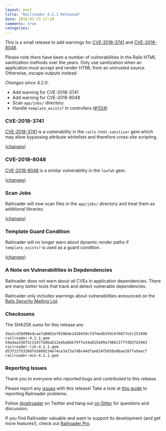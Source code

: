 ```yaml
---
layout: post
title: "Railroader 4.2.1 Released"
date: 2018-03-23 17:19
comments: true
categories: 
---
```


This is a small release to add warnings for [CVE-2018-3741](https://groups.google.com/d/msg/rubyonrails-security/tP7W3kLc5u4/uDy2Br7xBgAJ) and [CVE-2018-8048](https://groups.google.com/d/msg/rubyonrails-security/b__OeLG9bts/waZTvSM2AQAJ).

Please note there have been a number of vulnerabilities in the Rails HTML sanitization methods over the years. Only use sanitization when an application *must* accept and render HTML from an untrusted source. Otherwise, escape outputs instead.

_Changes since 4.2.0_:

* Add warning for CVE-2018-3741
* Add warning for CVE-2018-8048
* Scan `app/jobs/` directory
* Handle `template_exists?` in controllers ([#1124](https://github.com/presidentbeef/railroader/issues/1124))


### CVE-2018-3741

[CVE-2018-3741](https://groups.google.com/d/msg/rubyonrails-security/tP7W3kLc5u4/uDy2Br7xBgAJ) is a vulnerability in the `rails-html-sanitizer` gem which may allow bypassing attribute whitelists and therefore cross-site scripting.

([changes](https://github.com/presidentbeef/railroader/pull/1171))

### CVE-2018-8048

[CVE-2018-8048](https://groups.google.com/d/msg/rubyonrails-security/b__OeLG9bts/waZTvSM2AQAJ) is a similar vulnerability in the `loofah` gem.

([changes](https://github.com/presidentbeef/railroader/pull/1169))

### Scan Jobs

Railroader will now scan files in the `app/jobs/` directory and treat them as additional libraries.

([changes](https://github.com/presidentbeef/railroader/pull/1168))

### Template Guard Condition

Railroader will no longer warn about dynamic render paths if `template_exists?` is used as a guard condition.

([changes](https://github.com/presidentbeef/railroader/pull/1170))

### A Note on Vulnerabilities in Depdendencies

Railroader does not warn about *all* CVEs in application dependencies. There are many better tools that track and detect vulnerable dependencies.

Railroader only includes warnings about vulnerabilities announced on the [Rails Security Mailing List](https://groups.google.com/d/msg/rubyonrails-security/b__OeLG9bts/waZTvSM2AQAJ).

### Checksums

The SHA256 sums for this release are:

    3ba1cd39d98edcae7a0802ef0206de1438439cfdf4edb559c676877e2c253498  railroader-4.2.1.gem
    54a4aa336f3c21477a9bab12eeba6bb79ffa34a015e89a748621f7fd037d1943  railroader-lib-4.2.1.gem
    d53f2275320dfe5609234e74ce3a73a7d8c44dfae824fb938a9bae2077a9aecf  railroader-min-4.2.1.gem

### Reporting Issues

Thank you to everyone who reported bugs and contributed to this release.

Please report any [issues](https://github.com/presidentbeef/railroader/issues) with this release! Take a look at [this guide](https://github.com/presidentbeef/railroader/wiki/How-to-Report-a-Railroader-Issue) to reporting Railroader problems.

Follow [@railroader](https://twitter.com/railroader) on Twitter and hang out [on Gitter](https://gitter.im/presidentbeef/railroader) for questions and discussion.

If you find Railroader valuable and want to support its development (and get more features!), check out [Railroader Pro](https://railroaderpro.com/).

